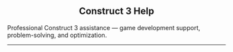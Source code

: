 <meta name="description" content="Professional Construct 3 assistance — game development support, problem-solving, and optimization"/>
<meta name="author" content="⋈ Mr. Veato, hi@mrveato.com">
<meta name="reply-to" content="hi@mrveato.com">
<link rel="stylesheet" type="text/css" href="style.css">
<script src="https://kit.fontawesome.com/2863ef2463.js" crossorigin="anonymous"></script>
<link rel="shortcut icon" type="image/x-icon" href="favicon.ico">

<h2 style="text-align:center">Construct 3 Help</h2>

Professional Construct 3 assistance — game development support, problem-solving, and optimization.

***

<p style="text-align:center; letter-spacing:10px">
<a href="mailto:hi@mrveato.com"><i class="fa-regular fa-envelope fa-xl" style="color: #000000;"></i></a>
</p>
